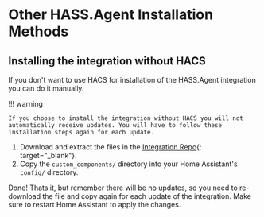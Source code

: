 # Other HASS.Agent Installation Methods

## Installing the integration without HACS

If you don't want to use HACS for installation of the HASS.Agent integration you can do it manually.

!!! warning

    If you choose to install the integration without HACS you will not automatically receive updates. You will have to follow these installation steps again for each update.

1. Download and extract the files in the [Integration Repo](https://github.com/hass-agent/integration/archive/refs/heads/main.zip){: target="\_blank"}.
2. Copy the `custom_components/` directory into your Home Assistant's `config/` directory.

Done! Thats it, but remember there will be no updates, so you need to re-download the file and copy again for each update of the integration. Make sure to restart Home Assistant to apply the changes.
